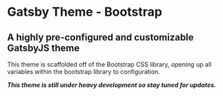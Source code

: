 # Gatsby Theme - Bootstrap

## A highly pre-configured and customizable GatsbyJS theme

This theme is scaffolded off of the Bootstrap CSS library, opening up all variables within the bootstrap library to configuration.

**_This theme is still under heavy development so stay tuned for updates._**
